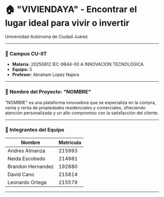 # 🏠 "VIVIENDAYA" - Encontrar el lugar ideal para vivir o invertir
Universidad Autónoma de Ciudad Juárez

---

### 🌵 **Campus CU-IIT**

- **Materia:** 20250812 IEC-9844-00 A INNOVACION TECNOLOGICA
- **Equipo:** 5
- **Profesor:** Abraham Lopez Najera

---

### 🏡 **Nombre del Proyecto: "NOMBRE"**

"NOMBRE" es una plataforma innovadora que se especializa en la compra, venta y renta de propiedades residenciales y comerciales, ofreciendo atención personalizada y un alto compromiso con la satisfacción del cliente.

---

### 👥 **Integrantes del Equipo**

| **Nombre**          | **Matricula**                 |
|---------------------|-------------------------|
| Andres Almanza       | 215993 |
| Neida Escobedo       | 214981   |
| Brandon Hernandez    | 192880     |
| David Cano           | 215814          |
| Leonardo Ortega      | 215579                   |

---
